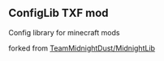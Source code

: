 <h2><strong>ConfigLib TXF mod</strong></h2>

Config library for minecraft mods

forked from <a href="https://github.com/TeamMidnightDust/MidnightLib" target="_blank">TeamMidnightDust/MidnightLib</a>